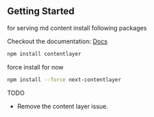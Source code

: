 ## Getting Started

for serving md content install following packages

Checkout the documentation: [Docs](https://contentlayer.dev/docs/getting-started-cddd76b7)

```sh
npm install contentlayer
```

force install for now

```sh
npm install --force next-contentlayer
```

TODO

- Remove the content layer issue.
